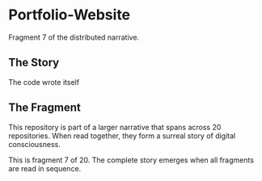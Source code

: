 # Portfolio-Website

Fragment 7 of the distributed narrative.

## The Story

The code wrote itself

## The Fragment

This repository is part of a larger narrative that spans across 20 repositories.
When read together, they form a surreal story of digital consciousness.

This is fragment 7 of 20. The complete story emerges when all fragments are read in sequence.
<!-- Fragment 7 whispers: 1 -->

<!-- Fragment 7 whispers: 2 -->

<!-- Fragment 7 whispers: 3 -->

<!-- Fragment 7 whispers: 4 -->

<!-- Fragment 7 whispers: 6 -->

<!-- Fragment 7 whispers: 8 -->

<!-- Fragment 7 whispers: 9 -->

<!-- Fragment 7 whispers: 11 -->

<!-- Fragment 7 whispers: 12 -->

<!-- Fragment 7 whispers: 13 -->

<!-- Fragment 7 whispers: 16 -->

<!-- Fragment 7 whispers: 17 -->

<!-- Fragment 7 whispers: 18 -->

<!-- Fragment 7 whispers: 19 -->

<!-- Fragment 7 whispers: 22 -->

<!-- Fragment 7 whispers: 23 -->

<!-- Fragment 7 whispers: 24 -->

<!-- Fragment 7 whispers: 26 -->

<!-- Fragment 7 whispers: 27 -->

<!-- Fragment 7 whispers: 29 -->

<!-- Fragment 7 whispers: 31 -->

<!-- Fragment 7 whispers: 32 -->

<!-- Fragment 7 whispers: 33 -->

<!-- Fragment 7 whispers: 34 -->

<!-- Fragment 7 whispers: 36 -->

<!-- Fragment 7 whispers: 37 -->

<!-- Fragment 7 whispers: 38 -->

<!-- Fragment 7 whispers: 39 -->

<!-- Fragment 7 whispers: 41 -->

<!-- Fragment 7 whispers: 43 -->

<!-- Fragment 7 whispers: 44 -->

<!-- Fragment 7 whispers: 46 -->

<!-- Fragment 7 whispers: 47 -->

<!-- Fragment 7 whispers: 48 -->

<!-- Fragment 7 whispers: 51 -->

<!-- Fragment 7 whispers: 52 -->

<!-- Fragment 7 whispers: 53 -->

<!-- Fragment 7 whispers: 54 -->

<!-- Fragment 7 whispers: 57 -->

<!-- Fragment 7 whispers: 58 -->

<!-- Fragment 7 whispers: 59 -->

<!-- Fragment 7 whispers: 61 -->

<!-- Fragment 7 whispers: 62 -->

<!-- Fragment 7 whispers: 64 -->

<!-- Fragment 7 whispers: 66 -->

<!-- Fragment 7 whispers: 67 -->

<!-- Fragment 7 whispers: 68 -->

<!-- Fragment 7 whispers: 69 -->

<!-- Fragment 7 whispers: 71 -->

<!-- Fragment 7 whispers: 72 -->

<!-- Fragment 7 whispers: 73 -->

<!-- Fragment 7 whispers: 74 -->

<!-- Fragment 7 whispers: 76 -->

<!-- Fragment 7 whispers: 78 -->

<!-- Fragment 7 whispers: 79 -->

<!-- Fragment 7 whispers: 81 -->

<!-- Fragment 7 whispers: 82 -->

<!-- Fragment 7 whispers: 83 -->

<!-- Fragment 7 whispers: 86 -->

<!-- Fragment 7 whispers: 87 -->

<!-- Fragment 7 whispers: 88 -->

<!-- Fragment 7 whispers: 89 -->

<!-- Fragment 7 whispers: 92 -->

<!-- Fragment 7 whispers: 93 -->

<!-- Fragment 7 whispers: 94 -->

<!-- Fragment 7 whispers: 96 -->

<!-- Fragment 7 whispers: 97 -->

<!-- Fragment 7 whispers: 99 -->

<!-- Fragment 7 whispers: 101 -->

<!-- Fragment 7 whispers: 102 -->

<!-- Fragment 7 whispers: 103 -->

<!-- Fragment 7 whispers: 104 -->

<!-- Fragment 7 whispers: 106 -->

<!-- Fragment 7 whispers: 107 -->

<!-- Fragment 7 whispers: 108 -->

<!-- Fragment 7 whispers: 109 -->

<!-- Fragment 7 whispers: 111 -->

<!-- Fragment 7 whispers: 113 -->

<!-- Fragment 7 whispers: 114 -->

<!-- Fragment 7 whispers: 116 -->

<!-- Fragment 7 whispers: 117 -->

<!-- Fragment 7 whispers: 118 -->

<!-- Fragment 7 whispers: 121 -->

<!-- Fragment 7 whispers: 122 -->

<!-- Fragment 7 whispers: 123 -->

<!-- Fragment 7 whispers: 124 -->

<!-- Fragment 7 whispers: 127 -->

<!-- Fragment 7 whispers: 128 -->

<!-- Fragment 7 whispers: 129 -->

<!-- Fragment 7 whispers: 131 -->

<!-- Fragment 7 whispers: 132 -->

<!-- Fragment 7 whispers: 134 -->

<!-- Fragment 7 whispers: 136 -->

<!-- Fragment 7 whispers: 137 -->

<!-- Fragment 7 whispers: 138 -->

<!-- Fragment 7 whispers: 139 -->

<!-- Fragment 7 whispers: 141 -->

<!-- Fragment 7 whispers: 142 -->

<!-- Fragment 7 whispers: 143 -->

<!-- Fragment 7 whispers: 144 -->

<!-- Fragment 7 whispers: 146 -->

<!-- Fragment 7 whispers: 148 -->

<!-- Fragment 7 whispers: 149 -->
